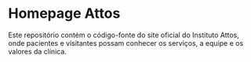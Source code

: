 # Homepage Attos
Este repositório contém o código-fonte do site oficial do Instituto Attos, onde pacientes e visitantes possam conhecer os serviços, a equipe e os valores da clínica.
